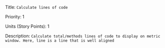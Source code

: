 Title: `Calculate lines of code`

Priority: 1

Units (Story Points): 1

Description: `Calculate total/methods lines of code to display on metric window. Here, line is a line that is well aligned `
